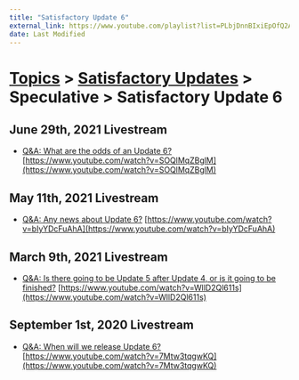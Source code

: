 ```yaml
---
title: "Satisfactory Update 6"
external_link: https://www.youtube.com/playlist?list=PLbjDnnBIxiEpOfQ2ATioPVEQvCuB6oJSR
date: Last Modified
---
```

# [Topics](../../../topics.md) > [Satisfactory Updates](../../../topics/satisfactory-updates.md) > Speculative > Satisfactory Update 6

## June 29th, 2021 Livestream
* [Q&A: What are the odds of an Update 6?](../../../transcriptions/yt-SOQlMqZBglM.md) [https://www.youtube.com/watch?v=SOQlMqZBglM](https://www.youtube.com/watch?v=SOQlMqZBglM)

## May 11th, 2021 Livestream
* [Q&A: Any news about Update 6?](../../../transcriptions/yt-bIyYDcFuAhA.md) [https://www.youtube.com/watch?v=bIyYDcFuAhA](https://www.youtube.com/watch?v=bIyYDcFuAhA)

## March 9th, 2021 Livestream
* [Q&A: Is there going to be Update 5 after Update 4, or is it going to be finished?](../../../transcriptions/yt-WllD2Ql611s.md) [https://www.youtube.com/watch?v=WllD2Ql611s](https://www.youtube.com/watch?v=WllD2Ql611s)

## September 1st, 2020 Livestream
* [Q&A: When will we release Update 6?](../../../transcriptions/yt-7Mtw3tqgwKQ.md) [https://www.youtube.com/watch?v=7Mtw3tqgwKQ](https://www.youtube.com/watch?v=7Mtw3tqgwKQ)
